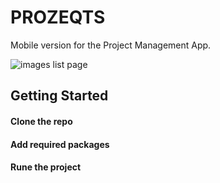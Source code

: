 # PROZEQTS

Mobile version for the Project Management App.

![images list page](https://res.cloudinary.com/jtam/image/upload/v1675348849/apps/prozeqts/dashboard/dashboard.png)

## Getting Started

#### Clone the repo

#### Add required packages

#### Rune the project
